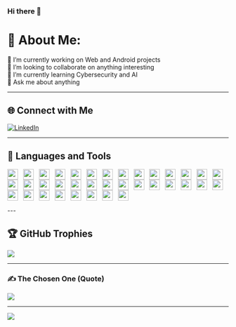 ### Hi there 👋  

<!-- I'm Eyob Ketema -->

<!--
**eyop/eyop** is a ✨ _special_ ✨ repository because its `README.md` (this file) appears on your GitHub profile.

Here are some ideas to get you started:

- 🔭 I’m currently working on ...
- 🌱 I’m currently learning ...
- 👯 I’m looking to collaborate on ...
- 🤔 I’m looking for help with ...
- 💬 Ask me about ...
- 📫 How to reach me: ...
- 😄 Pronouns: ...
- ⚡ Fun fact: ...
-->

# 💫 About Me:
🔭 I’m currently working on Web and Android projects  
👯 I’m looking to collaborate on anything interesting  
🌱 I’m currently learning Cybersecurity and AI  
💬 Ask me about anything  

---

## 🌐 Connect with Me
[![LinkedIn](https://img.shields.io/badge/LinkedIn-%230077B5.svg?logo=linkedin&logoColor=white)](https://www.linkedin.com/in/eyob-ketema-14539b242/)  

---

## 🚀 Languages and Tools
<p align="left">
  <img src="https://cdn.jsdelivr.net/gh/devicons/devicon/icons/android/android-original.svg" height="24" style="vertical-align: middle; margin-right: 8px;"/>
  <img src="https://cdn.jsdelivr.net/gh/devicons/devicon/icons/anaconda/anaconda-original.svg" height="24" style="vertical-align: middle; margin-right: 8px;"/>
  <img src="https://cdn.jsdelivr.net/gh/devicons/devicon/icons/androidstudio/androidstudio-original.svg" height="24" style="vertical-align: middle; margin-right: 8px;"/>
  <img src="https://cdn.jsdelivr.net/gh/devicons/devicon/icons/angularjs/angularjs-original.svg" height="24" style="vertical-align: middle; margin-right: 8px;"/>
  <img src="https://cdn.jsdelivr.net/gh/devicons/devicon/icons/apache/apache-original.svg" height="24" style="vertical-align: middle; margin-right: 8px;"/>
  <img src="https://cdn.jsdelivr.net/gh/devicons/devicon/icons/arduino/arduino-original.svg" height="24" style="vertical-align: middle; margin-right: 8px;"/>
  <img src="https://cdn.jsdelivr.net/gh/devicons/devicon/icons/bash/bash-original.svg" height="24" style="vertical-align: middle; margin-right: 8px;"/>
  <img src="https://cdn.jsdelivr.net/gh/devicons/devicon/icons/blender-original.svg" height="24" style="vertical-align: middle; margin-right: 8px;"/>
  <img src="https://cdn.jsdelivr.net/gh/devicons/devicon/icons/bootstrap/bootstrap-original.svg" height="24" style="vertical-align: middle; margin-right: 8px;"/>
  <img src="https://cdn.jsdelivr.net/gh/devicons/devicon/icons/c/c-original.svg" height="24" style="vertical-align: middle; margin-right: 8px;"/>
  <img src="https://cdn.jsdelivr.net/gh/devicons/devicon/icons/canva/canva-original.svg" height="24" style="vertical-align: middle; margin-right: 8px;"/>
  <img src="https://cdn.jsdelivr.net/gh/devicons/devicon/icons/cplusplus/cplusplus-original.svg" height="24" style="vertical-align: middle; margin-right: 8px;"/>
  <img src="https://cdn.jsdelivr.net/gh/devicons/devicon/icons/csharp/csharp-original.svg" height="24" style="vertical-align: middle; margin-right: 8px;"/>
  <img src="https://cdn.jsdelivr.net/gh/devicons/devicon/icons/css3/css3-original.svg" height="24" style="vertical-align: middle; margin-right: 8px;"/>
  <img src="https://cdn.jsdelivr.net/gh/devicons/devicon/icons/dart/dart-original.svg" height="24" style="vertical-align: middle; margin-right: 8px;"/>
  <img src="https://cdn.jsdelivr.net/gh/devicons/devicon/icons/debian/debian-original.svg" height="24" style="vertical-align: middle; margin-right: 8px;"/>
  <img src="https://cdn.jsdelivr.net/gh/devicons/devicon/icons/django/django-plain.svg" height="24" style="vertical-align: middle; margin-right: 8px;"/>
  <img src="https://cdn.jsdelivr.net/gh/devicons/devicon/icons/docker/docker-original.svg" height="24" style="vertical-align: middle; margin-right: 8px;"/>
  <img src="https://skillicons.dev/icons?i=express" height="24" style="vertical-align: middle; margin-right: 8px;"/>
  <img src="https://skillicons.dev/icons?i=flask" height="24" style="vertical-align: middle; margin-right: 8px;"/>
  <img src="https://cdn.jsdelivr.net/gh/devicons/devicon/icons/firebase/firebase-plain.svg" height="24" style="vertical-align: middle; margin-right: 8px;"/>
  <img src="https://cdn.jsdelivr.net/gh/devicons/devicon/icons/flutter/flutter-original.svg" height="24" style="vertical-align: middle; margin-right: 8px;"/>
  <img src="https://cdn.jsdelivr.net/gh/devicons/devicon/icons/git/git-original.svg" height="24" style="vertical-align: middle; margin-right: 8px;"/>
  <img src="https://skillicons.dev/icons?i=gitlab" height="24" style="vertical-align: middle; margin-right: 8px;"/>
  <img src="https://skillicons.dev/icons?i=github" height="24" style="vertical-align: middle; margin-right: 8px;"/>
  <img src="https://cdn.jsdelivr.net/gh/devicons/devicon/icons/googlecloud/googlecloud-original.svg" height="24" style="vertical-align: middle; margin-right: 8px;"/>
  <img src="https://cdn.jsdelivr.net/gh/devicons/devicon/icons/java/java-original.svg" height="24" style="vertical-align: middle; margin-right: 8px;"/>
  <img src="https://cdn.jsdelivr.net/gh/devicons/devicon/icons/javascript/javascript-original.svg" height="24" style="vertical-align: middle; margin-right: 8px;"/>
  <img src="https://cdn.jsdelivr.net/gh/devicons/devicon/icons/linux/linux-original.svg" height="24" style="vertical-align: middle; margin-right: 8px;"/>
  <img src="https://cdn.jsdelivr.net/gh/devicons/devicon/icons/mongodb/mongodb-original.svg" height="24" style="vertical-align: middle; margin-right: 8px;"/>
  <img src="https://cdn.jsdelivr.net/gh/devicons/devicon/icons/mysql/mysql-original.svg" height="24" style="vertical-align: middle; margin-right: 8px;"/>
  <img src="https://cdn.jsdelivr.net/gh/devicons/devicon/icons/nodejs/nodejs-original.svg" height="24" style="vertical-align: middle; margin-right: 8px;"/>
  <img src="https://cdn.jsdelivr.net/gh/devicons/devicon/icons/python/python-original.svg" height="24" style="vertical-align: middle; margin-right: 8px;"/>
  <img src="https://cdn.jsdelivr.net/gh/devicons/devicon/icons/react/react-original.svg" height="24" style="vertical-align: middle; margin-right: 8px;"/>
  <img src="https://cdn.jsdelivr.net/gh/devicons/devicon/icons/tensorflow/tensorflow-original.svg" height="24" style="vertical-align: middle; margin-right: 8px;"/>
  <img src="https://cdn.jsdelivr.net/gh/devicons/devicon/icons/unity/unity-original.svg" height="24" style="vertical-align: middle; margin-right: 8px;"/>
</p>
---

## 🏆 GitHub Trophies  
![](https://github-profile-trophy.vercel.app/?username=eyop&theme=radical&no-frame=false&no-bg=false&margin-w=4)

---

### ✍️ The Chosen One (Quote)  
![](https://quotes-github-readme.vercel.app/api?type=horizontal&theme=radical)

---

[![](https://visitcount.itsvg.in/api?id=eyop&icon=0&color=0)](https://visitcount.itsvg.in)

<!-- Proudly created with GPRM (https://gprm.itsvg.in) -->